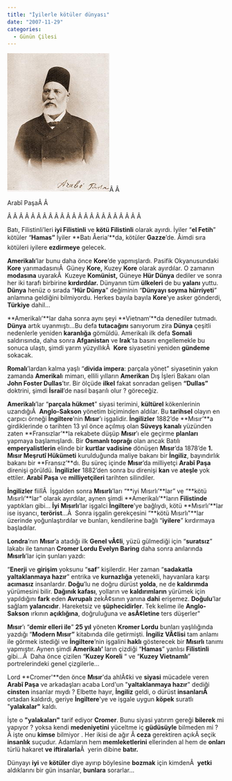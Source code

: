 ```yaml
---
title: "İyilerle kötüler dünyası"
date: "2007-11-29"
categories: 
  - Günün Çilesi
---
```


[![arabi-pacha-1905.jpg](../uploads/2007/12/arabi-pacha-1905.jpg)](../uploads/2007/12/arabi-pacha-1905.jpg "arabi-pacha-1905.jpg")[](../uploads/2007/11/k_muzak1.gif "k_muzak1.gif")[](../uploads/2007/11/k_muzak.gif "k_muzak.gif")Â Â 

Arabî PaşaÂ Â 

Â Â Â Â Â Â Â Â Â Â Â Â Â Â Â Â Â Â Â Â Â Â Â 

Batı, Filistinli’leri **iyi Filistinli** ve **kötü Filistinli** olarak ayırdı. İyiler “**el Fetih**” kötüler “**Hamas”** İyiler **Batı Åeria’**da, kötüler **Gazze**’de. Åimdi sıra kötüleri iyilere **ezdirmeye** gelecek.

**Amerikalı**’lar bunu daha önce **Kore**’de yapmışlardı. Pasifik Okyanusundaki **Kore** yarımadasınıÂ  Güney **Kore,** Kuzey **Kore** olarak ayırdılar. O zamanın **modasına** uyarakÂ  Kuzeye **Komünist,** Güneye **Hür Dünya** dediler ve sonra her iki tarafı birbirine **kırdırdılar.** Dünyanın tüm **ülkeleri** de bu **yalanı** yuttu. **Dünya** henüz o sırada “**Hür Dünya**” değiminin “**Dünyayı soyma hürriyeti**” anlamına geldiğini bilmiyordu. Herkes bayıla bayıla **Kore**’ye asker gönderdi, **Türkiye** dahil…

**Amerikalı’**lar daha sonra aynı şeyi **Vietnam’**da denediler tutmadı. **Dünya** artık uyanmıştı…Bu defa **tutacağını** sanıyorum zira **Dünya** çeşitli nedenlerle yeniden **karanlığa** gömüldü. Amerikalı ilk defa **Somali** saldırısında, daha sonra **Afganistan** ve **Irak**’ta basını engellemekle bu sonuca ulaştı, şimdi yarım yüzyıllıkÂ  **Kore** siyasetini yeniden **gündeme** sokacak.

**Romalı**’lardan kalma yaşlı “**divida impera**: parçala yönet” siyasetinin yakın zamanda **Amerikal**ı mimarı, ellili yılların **Amerikan** Dış İşleri Bakanı olan **John Foster Dullas**’tır. Bir ölçüde **ilkel** fakat sonradan gelişen **“Dullas”** doktrini, şimdi **İsrail**’de nasıl başarılı olur ? göreceğiz.

**Amerikalı**’lar “**parçala hükmet**” siyasi terimini, **kültürel** kökenlerinin uzandığıÂ  **Anglo-Sakson** yönetim biçiminden aldılar. Bu **tarihsel** olayın en çarpıcı örneği **İngiltere**’nin **Mısır**’ı işgalidir. **İngilizler** 1882’de **Mısır’**a girdiklerinde o tarihten 13 yıl önce açılmış olan **Süveyş kanalı** yüzünden zaten **Fransızlar’**la rekabete düşüp **Mısır**’ı ele geçirme **planları** yapmaya başlamışlardı. Bir **Osmanlı toprağı** olan ancak Batılı **emperyalistlerin** elinde bir **kurtlar vadisine** dönüşen **Mısır**’da 1878’de **1\. Mısır Meşrutî Hükümeti** kurulduğunda maliye bakanı bir **İngiliz**, bayındırlık bakanı bir **Fransız’**dı. Bu süreç içinde **Mısır**’da milliyetçi **Arabî Paşa** direnişi görüldü. **İngilizler** 1882’den sonra bu direnişi **kan** ve **ateşle** yok ettiler. **Arabî Paşa** ve **milliyetçileri** tarihten silindiler.

**İngilizler** fiilîÂ  İşgalden sonra **Mısırlı**’ları “**iyi Mısırlı’**lar” ve “**kötü Mısırlı’**lar” olarak ayırdılar, aynen şimdi **Amerikalı’**ların **Filistinde** yaptıkları gibi… **İyi Mısırlı**’lar işgalci **İngiltere**’ye bağlıydı, kötü **Mısırlı’**lar ise isyancı, **terörist**...Â  Sonra işgalin gerekçesini “**kötü Mısırlı"**lar üzerinde yoğunlaştırdılar ve bunları, kendilerine bağlı “**iyilere**” kırdırmaya başladılar.

**Londra**’nın **Mısır**’a atadığı ilk **Genel vÃ¢li**, yüzü gülmediği için “**suratsız**” lakabı ile tanınan **Cromer Lordu Evelyn Baring** daha sonra anılarında **Mısırlı**’lar için şunları yazdı:

“**Enerji** ve **girişim** yoksunu “**saf**” kişilerdir. Her zaman “**sadakatla yaltaklanmaya hazır**” entrika ve **kurnazlığa** yetenekli, hayvanlara karşı **acımasız** insanlardır. **Doğu**’lu ne doğru dürüst **yolda**, ne de **kaldırımda** yürümesini bilir. **Dağınık kafası**, yolların ve **kaldırımların** yürümek için yapıldığını **fark** eden **Avrupalı** zekÃ¢sının yanına **dahi** erişemez. **Doğulu**’lar sağlam **yalancıdır**. Hareketsiz ve **şüphecidirler**. Tek kelime ile **Anglo-Sakson** ırkının **açıklığına**, doğruluğuna ve **asÃ¢letine** ters düşerler"

**Mısır**’ı “**demir elleri ile**” **25 yıl** yöneten **Kromer Lordu** bunları yaşlılığında yazdığı “**Modern Mısır”** kitabında dile getirmişti. **İngiliz VÃ¢lisi** tam anlamı ile görmek istediği ve **İngiltere**’nin işgalini **haklı** gösterecek bir **Mısırlı** tanımı yapmıştır. Aynen şimdi **Amerikalı’** ların çizdiği “**Hamas**” yanlısı **Filistinli** gibi...Â  Daha önce çizilen “**Kuzey Koreli** “ ve “**Kuzey Vietnamlı**” portrelerindeki genel çizgilerle…

Lord **Cromer'**den önce **Mısır**'da ahlÃ¢ki ve **siyasi** mücadele veren **Arabî Paşa** ve arkadaşları acaba Lord'un "**yaltaklanmaya hazır**" dediği **cinsten** insanlar mıydı ? Elbette hayır, **İngiliz** geldi, o dürüst **insanlarıÂ**  ortadan kaldırdı, geriye **İngiltere**'ye ve işgale uygun **köpek** suratlı "**yalakalar"** kaldı.

İşte o **"yalakaları"** tarif ediyor **Cromer**. Bunu siyasi yatırım gereği **bilerek** mi yapıyor ? yoksa kendi **medeniyetini** yüceltme iç **güdüsüyle** bilmeden mi ? Â işte onu **kimse** bilmiyor . Her ikisi de ağır Â **ceza** gerektiren açıkÂ seçik **insanlık** suçudur. Adamların hem **memleketlerini** ellerinden al hem de **onları** türlü hakaret **ve iftiralarla**Â  yerin dibine **batır.**

Dünyayı **iyi** ve **kötüler** diye ayırıp böylesine **bozmak** için kimdenÂ  **yetki** aldıklarını bir gün insanlar, **bunlara** sorarlar…
